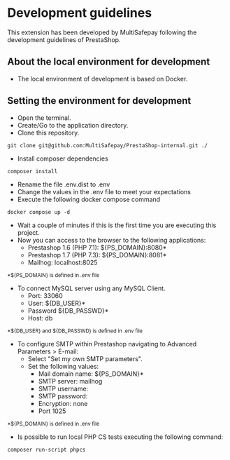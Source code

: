 # Development guidelines
This extension has been developed by MultiSafepay following the development guidelines of PrestaShop.

## About the local environment for development
* The local environment of development is based on Docker.

## Setting the environment for development

* Open the terminal.
* Create/Go to the application directory.
* Clone this repository.
```
git clone git@github.com:MultiSafepay/PrestaShop-internal.git ./
```
* Install composer dependencies
```
composer install
```
* Rename the file .env.dist to .env
* Change the values in the .env file to meet your expectations
* Execute the following docker compose command
```
docker compose up -d
```
* Wait a couple of minutes if this is the first time you are executing this project.
* Now you can access to the browser to the following applications:
    * Prestashop 1.6 (PHP 7.1): ${PS_DOMAIN}:8080*
    * Prestashop 1.7 (PHP 7.3): ${PS_DOMAIN}:8081*
    * Mailhog: localhost:8025
    
<small>*${PS_DOMAIN} is defined in .env file</small>
    
* To connect MySQL server using any MySQL Client. 
    * Port: 33060
    * User: ${DB_USER}*
    * Password ${DB_PASSWD}*
    * Host: db

<small>*${DB_USER} and ${DB_PASSWD} is defined in .env file</small>
    
* To configure SMTP within Prestashop navigating to Advanced Parameters > E-mail: 
    * Select "Set my own SMTP parameters".
    * Set the following values: 
        * Mail domain name: ${PS_DOMAIN}*
        * SMTP server: mailhog
        * SMTP username:
        * SMTP password: 
        * Encryption: none
        * Port 1025

<small>*${PS_DOMAIN} is defined in .env file</small>

* Is possible to run local PHP CS tests executing the following command: 
```
composer run-script phpcs
```
